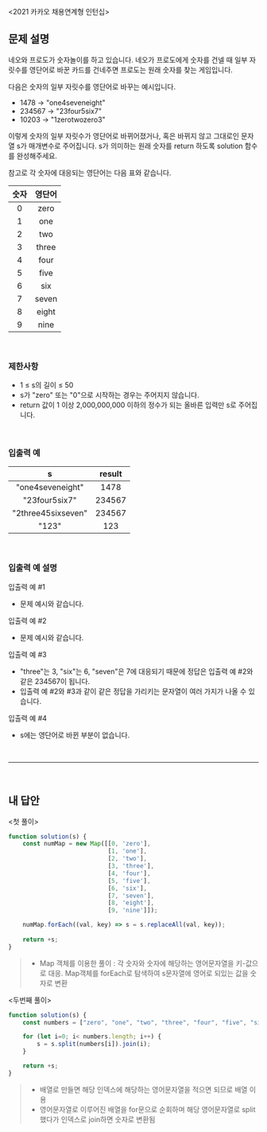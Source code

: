 <2021 카카오 채용연계형 인턴십>

## 문제 설명
네오와 프로도가 숫자놀이를 하고 있습니다. 네오가 프로도에게 숫자를 건넬 때 일부 자릿수를 영단어로 바꾼 카드를 건네주면 프로도는 원래 숫자를 찾는 게임입니다.

다음은 숫자의 일부 자릿수를 영단어로 바꾸는 예시입니다.

* 1478 → "one4seveneight"
* 234567 → "23four5six7"
* 10203 → "1zerotwozero3"

이렇게 숫자의 일부 자릿수가 영단어로 바뀌어졌거나, 혹은 바뀌지 않고 그대로인 문자열 s가 매개변수로 주어집니다. s가 의미하는 원래 숫자를 return 하도록 solution 함수를 완성해주세요.

참고로 각 숫자에 대응되는 영단어는 다음 표와 같습니다.

|숫자|영단어|
|:---:|:---:|
|0|zero|
|1|one|
|2|two|
|3|three|
|4|four|
|5|five|
|6|six|
|7|seven|
|8|eight|
|9|nine|

<br>

### 제한사항
* 1 ≤ s의 길이 ≤ 50
* s가 "zero" 또는 "0"으로 시작하는 경우는 주어지지 않습니다.
* return 값이 1 이상 2,000,000,000 이하의 정수가 되는 올바른 입력만 s로 주어집니다.

<br>

### 입출력 예
|s|result|
|:---:|:---:|
|"one4seveneight"|1478|
|"23four5six7"|234567|
|"2three45sixseven"|234567|
|"123"|123|

<br>

### 입출력 예 설명
입출력 예 #1
* 문제 예시와 같습니다.

입출력 예 #2
* 문제 예시와 같습니다.

입출력 예 #3
* "three"는 3, "six"는 6, "seven"은 7에 대응되기 때문에 정답은 입출력 예 #2와 같은 234567이 됩니다.
* 입출력 예 #2와 #3과 같이 같은 정답을 가리키는 문자열이 여러 가지가 나올 수 있습니다.

입출력 예 #4
* s에는 영단어로 바뀐 부분이 없습니다.

<br>

---

<br>

## 내 답안
<첫 풀이>
```JavaScript
function solution(s) {
    const numMap = new Map([[0, 'zero'],
                            [1, 'one'],
                            [2, 'two'],
                            [3, 'three'],
                            [4, 'four'],
                            [5, 'five'],
                            [6, 'six'],
                            [7, 'seven'],
                            [8, 'eight'],
                            [9, 'nine']]);

    numMap.forEach((val, key) => s = s.replaceAll(val, key));
    
    return +s;                   
}
```
> * Map 객체를 이용한 풀이 : 각 숫자와 숫자에 해당하는 영어문자열을 키-값으로 대응. Map객체를 forEach로 탐색하여 s문자열에 영어로 되있는 값을 숫자로 변환

<두번째 풀이>
```JavaScript
function solution(s) {
    const numbers = ["zero", "one", "two", "three", "four", "five", "six", "seven", "eight", "nine"];

    for (let i=0; i< numbers.length; i++) {
        s = s.split(numbers[i]).join(i);
    }

    return +s;
}
```
> * 배열로 만들면 해당 인덱스에 해당하는 영어문자열을 적으면 되므로 배열 이용
> * 영어문자열로 이루어진 배열을 for문으로 순회하며 해당 영어문자열로 split했다가 인덱스로 join하면 숫자로 변환됨
